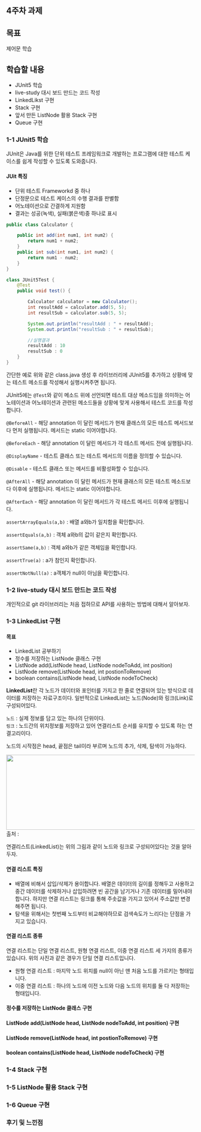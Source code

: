 ## 4주차 과제

## 목표
제어문 학습
## 학습할 내용
- JUnit5 학습
- live-study 대시 보드 만드는 코드 작성
- LinkedLikst 구현
- Stack 구현
- 앞서 만든 ListNode 활용 Stack 구현
- Queue 구현

### 1-1 JUnit5 학습
JUnit은 Java를 위한 단위 테스트 프레임워크로 개발하는 프로그램에 대한 테스트 케이스를 쉽게 작성할 수 있도록 도와줍니다.

#### JUit 특징
- 단위 테스트 Frameworkd 중 하나
- 단정문으로 테스트 케이스의 수행 결과를 판별함
- 어노테이션으로 간결하게 지원함
- 결과는 성공(녹색), 실패(붉은색)중 하나로 표시

```java
public class Calculator {

    public int add(int num1, int num2) {
        return num1 + num2;
    }   
    public int sub(int num1, int num2) {
        return num1 - num2;
    }
}
```

```java
class JUnit5Test {
    @Test
    public void test() {

        Calculator calculator = new Calculator();
        int resultAdd = calculator.add(5, 5);       
        int resultSub = calculator.sub(5, 5);

        System.out.println("resultAdd : " + resultAdd);       
        System.out.println("resultSub : " + resultSub);

        //실행결과
        resultAdd : 10
        resultSub : 0
    }
}
```
간단한 예로 위와 같은 class.java 생성 후 라이브러리에 JUnit5를 추가하고 상황에 맞는 테스트 메소드를 작성해서 실행시켜주면 됩니다.

JUnit5에는 `@Test`와 같이 메소드 위에 선언되면 테스트 대상 메소드임을 의미하는 어노테이션과 어노테이션과 관련된 메소드들을 상황에 맞게 사용해서 테스트 코드를 작성합니다.

`@BeforeAll` - 해당 annotation 이 달린 메서드가 현재 클래스의 모든 테스트 메서드보다 먼저 실행됩니다. 메서드는 static 이어야합니다.

`@BeforeEach` - 해당 annotation 이 달린 메서드가 각 테스트 메서드 전에 실행됩니다.

`@DisplayName` - 테스트 클래스 또는 테스트 메서드의 이름을 정의할 수 있습니다.

`@Disable` - 테스트 클래스 또는 메서드를 비활성화할 수 있습니다.

`@AfterAll` - 해당 annotation 이 달린 메서드가 현재 클래스의 모든 테스트 메소드보다 이후에 실행됩니다. 메서드는 static 이어야합니다.

`@AfterEach` - 해당 annotation 이 달린 메서드가 각 테스트 메서드 이후에 실행됩니다.

`assertArrayEquals(a,b)` : 배열 a와b가 일치함을 확인합니다.

`assertEquals(a,b)` : 객체 a와b의 값이 같은지 확인합니다.

`assertSame(a,b)` : 객체 a와b가 같은 객체임을 확인합니다.

`assertTrue(a)` : a가 참인지 확인합니다.

`assertNotNull(a)` : a객체가 null이 아님을 확인합니다.

### 1-2 live-study 대시 보드 만드는 코드 작성
개인적으로 git 라이브러리는 처음 접하므로 API를 사용하는 방법에 대해서 알아보자.



### 1-3 LinkedList 구현
#### 목표
- LinkedList 공부하기
- 정수를 저장하는 ListNode 클래스 구현
- ListNode add(ListNode head, ListNode nodeToAdd, int position)
- ListNode remove(ListNode head, int postionToRemove)
- boolean contains(ListNode head, ListNode nodeToCheck)

**LinkedList**란 각 노드가 데이터와 포인터를 가지고 한 줄로 연결되어 있는 방식으로 데이터를 저장하는 자료구조이다. 일반적으로 LinkedList는 노드(Node)와 링크(Link)로 구성되어있다.

`노드` : 실제 정보를 담고 있는 하나의 단위이다.   
`링크` : 노드간의 위치정보를 저장하고 있어 연결리스트 순서를 유지할 수 있도록 하는 연결고리이다.

노드의 시작점은 head, 끝점은 tail이라 부르며 노드의 추가, 삭제, 탐색이 가능하다.

<img src="https://postfiles.pstatic.net/MjAyMDEyMDFfMjU2/MDAxNjA2Nzk3NDA4OTUy.2vXZPVs0TxU4EY3SVip7YHQTL2Vs1fZl9pYvXetXnHgg.rhiZXuoyBBs81HDVW7AkSJleEvevaV_Jji_GQbu7BIEg.PNG.swoh1227/1.PNG?type=w773" width="600" height="200">
출처 : <https://blog.naver.com/swoh1227/222161294264>

연결리스트(LinkedList)는 위의 그림과 같이 노드와 링크로 구성되어있다는 것을 알아두자.

#### 연결 리스트 특징
- 배열에 비해서 삽입/삭제가 용이합니다.
배열은 데이터의 길이를 정해두고 사용하고 중간 데이터를 삭제하거나 삽입하려면 빈 공간을 남기거나 기존 데이터를 밀어내야합니다. 하지만 연결 리스트는 링크를 통해 주솟값을 가지고 있어서 주소값만 변경해주면 됩니다.
- 탐색을 위해서는 첫번째 노드부터 비교해야하므로 검색속도가 느리다는 단점을 가지고 있습니다.

#### 연결 리스트 종류
연결 리스트는 단일 연결 리스트, 원형 연결 리스트, 이중 연결 리스트 세 가지의 종류가 있습니다.
위의 사진과 같은 경우가 단일 연결 리스트입니다.
- 원형 연결 리스트 : 마지막 노드 위치를 null이 아닌 맨 처음 노드를 가르키는 형태입니다.
- 이중 연결 리스트 :  하나의 노드에 이전 노드와 다음 노드의 위치를 둘 다 저장하는 형태입니다.

#### 정수를 저장하는 ListNode 클래스 구현


#### ListNode add(ListNode head, ListNode nodeToAdd, int position) 구현


#### ListNode remove(ListNode head, int postionToRemove) 구현


#### boolean contains(ListNode head, ListNode nodeToCheck) 구현



### 1-4 Stack 구현


### 1-5 ListNode 활용 Stack 구현


### 1-6 Queue 구현


### 후기 및 느낀점
